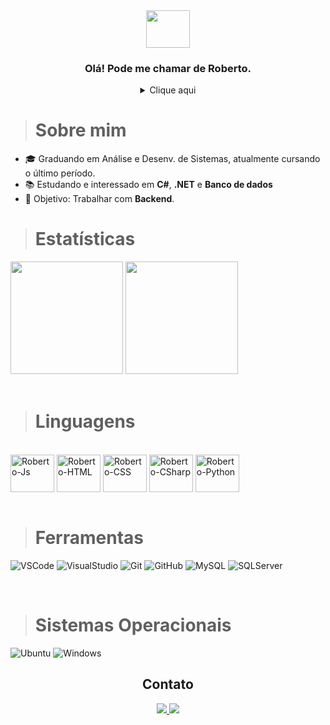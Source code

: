 <div align="center">
  
  <img height="60" width="70" src="https://cdn.jsdelivr.net/gh/devicons/devicon/icons/devicon/devicon-original.svg" />
  
  ### Olá! Pode me chamar de Roberto.
  
</div>

<details align="center"><summary>Clique aqui</summary>
<p>
  
```C#
   Console.WriteLine("Seja muito bem-vindo(a)");
```
</p>
  
</details>

># Sobre mim
>
- 🎓 Graduando em Análise e Desenv. de Sistemas, atualmente cursando o último período.
- 📚 Estudando e interessado em **C#**, **.NET** e **Banco de dados** 
- 🎯 Objetivo: Trabalhar com **Backend**.
  
># Estatísticas

 <div>
 
  <img height="180em" src = "https://github-readme-stats.vercel.app/api?username=robbfreitas&show_icons=true&theme=dark">
  <img height="180em" src = "https://github-readme-stats.vercel.app/api/top-langs/?username=robbfreitas&hide=css,html&theme=dark">
 
</div><br>
  
># Linguagens
  
<div style="display: inline_block"><br>
  
  <img align="center" alt="Roberto-Js" height="60" width="70" src="https://cdn.jsdelivr.net/gh/devicons/devicon/icons/javascript/javascript-original.svg">
  <img align="center" alt="Roberto-HTML" height="60" width="70" src="https://cdn.jsdelivr.net/gh/devicons/devicon/icons/html5/html5-original.svg">
  <img align="center" alt="Roberto-CSS" height="60" width="70" src="https://cdn.jsdelivr.net/gh/devicons/devicon/icons/css3/css3-original.svg">
  <img align="center" alt="Roberto-CSharp" height="60" width="70" src="https://cdn.jsdelivr.net/gh/devicons/devicon/icons/csharp/csharp-original.svg" />
  <img align="center" alt="Roberto-Python" height="60" width="70" src="https://cdn.jsdelivr.net/gh/devicons/devicon/icons/python/python-original.svg" />
  
</div><br>

># Ferramentas

<div style="display: inline_block" >
  
 ![VSCode](https://img.shields.io/badge/-VSCode-007ACC?style=flat-square&logo=visual-studio-code&logoColor=white)
 ![VisualStudio](https://img.shields.io/badge/-VisualStudioIDE-8A2BE2?style=flat-square&logo=visual-studio&logoColor=white)
 ![Git](https://img.shields.io/badge/-Git-black?style=flat-square&logo=git)
 ![GitHub](https://img.shields.io/badge/-GitHub-181717?style=flat-square&logo=github)
 ![MySQL](https://img.shields.io/badge/-MySQL-4479A1?style=flat-square&logo=mysql&logoColor=white)
 ![SQLServer](https://img.shields.io/badge/Microsoft_SQL_Server-CC2927?style=flat-square&logo=microsoft-sql-server&logoColor=white)
  
</div><br>

># Sistemas Operacionais

<div style="display: inline_block">

  ![Ubuntu]( https://img.shields.io/badge/Ubuntu-E95420?style=flat-square&logo=ubuntu&logoColor=white)
  ![Windows](https://img.shields.io/badge/Windows-0078D6?style=flat-square&logo=windows&logoColor=white)
  
</div>
  
<div align="center">
  
  ## Contato
  
  <a target="_blank" href="mailto:robertocompromissos@gmail.com" alt="Gmail">
  <img src="https://img.shields.io/badge/Gmail-D14836?style=for-the-badge&logo=gmail&logoColor=white"</a>
    
  <a target="_blank" href="https://linkedin.com/in/devroberto" alt="Linkedin">
  <img src="https://img.shields.io/badge/-Linkedin-00acee?style=for-the-badge&logo=linkedin&logoColor=white" target="_blank"></a>
    
</div>
